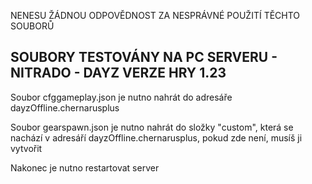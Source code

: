 NENESU ŽÁDNOU ODPOVĚDNOST ZA NESPRÁVNÉ POUŽITÍ TĚCHTO SOUBORŮ

SOUBORY TESTOVÁNY NA PC SERVERU - NITRADO - DAYZ VERZE HRY 1.23
---------------------------------------------------------------

Soubor cfggameplay.json je nutno nahrát do adresáře dayzOffline.chernarusplus

Soubor gearspawn.json je nutno nahrát do složky "custom", která se nachází v adresáří dayzOffline.chernarusplus, pokud zde není, musíš ji vytvořit

Nakonec je nutno restartovat server
